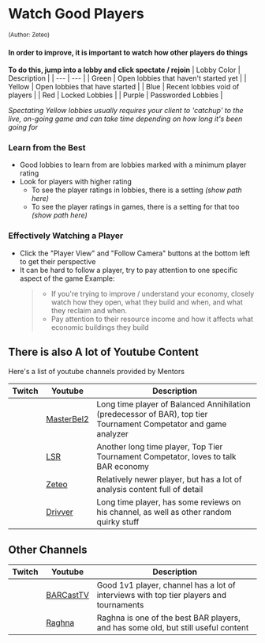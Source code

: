 

# Watch Good Players
<sub></sup>(Author: Zeteo)</sup></sub>

#### In order to improve, it is important to watch how other players do things

**To do this, jump into a lobby and click spectate / rejoin**
| Lobby Color | Description |
| --- | --- |
| Green | Open lobbies that haven't started yet |
| Yellow | Open lobbies that have started |
| Blue | Recent lobbies void of players |
| Red | Locked Lobbies |
| Purple | Passworded Lobbies |

*Spectating Yellow lobbies usually requires your client to 'catchup' to the live, on-going game and can take time depending on how long it's been going for*

### Learn from the Best

- Good lobbies to learn from are lobbies marked with a minimum player rating
- Look for players with higher rating
	- To see the player ratings in lobbies, there is a setting *(show path here)*
	- To see the player ratings in games, there is a setting for that too *(show path here)*

 ### Effectively Watching a Player
 
- Click the "Player View" and "Follow Camera" buttons at the bottom left to get their perspective
- It can be hard to follow a player, try to pay attention to one specific aspect of the game
	Example:
 	> - If you're trying to improve / understand your economy, closely watch how they open, what they build and when, and what they reclaim and when.
	> - Pay attention to their resource income and how it affects what economic buildings they build


## There is also A lot of Youtube Content

Here's a list of youtube channels provided by Mentors

| Twitch | Youtube | Description |
| --- | --- | --- |
|  | [MasterBel2](https://www.youtube.com/@MasterBel2) | Long time player of Balanced Annihilation (predecessor of BAR), top tier Tournament Competator and game analyzer |
|  | [LSR](https://www.youtube.com/@lolsteamroller) | Another long time player, Top Tier Tournament Competator, loves to talk BAR economy |
|  | [Zeteo](https://www.youtube.com/@Zeteo-) | Relatively newer player, but has a lot of analysis content full of detail |
|  | [Drivver](https://www.youtube.com/@drivver4470) | Long time player, has some reviews on his channel, as well as other random quirky stuff |

## Other Channels
| Twitch | Youtube | Description |
| --- | --- | --- |
|  | [BARCastTV](https://www.youtube.com/@BARCastTV) | Good 1v1 player, channel has a lot of interviews with top tier players and tournaments |
|  | [Raghna](https://www.youtube.com/@raghna) | Raghna is one of the best BAR players, and has some old, but still useful content |

